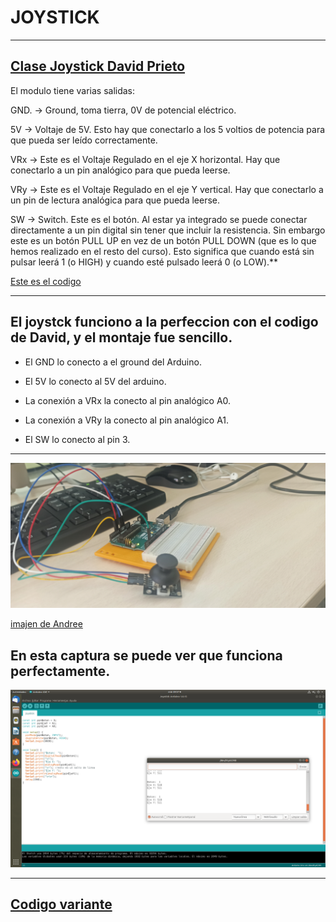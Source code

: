 # JOYSTICK

---
[Clase Joystick David Prieto](https://github.com/d-prieto/arduinoCourse/blob/main/Clase_de_Joystick.md)
---

El modulo tiene varias salidas:

GND. -> Ground, toma tierra, 0V de potencial eléctrico.

5V -> Voltaje de 5V. Esto hay que conectarlo a los 5 voltios de potencia para que pueda ser leído correctamente.

VRx -> Este es el Voltaje Regulado en el eje X horizontal. Hay que conectarlo a un pin analógico para que pueda leerse.

VRy -> Este es el Voltaje Regulado en el eje Y vertical. Hay que conectarlo a un pin de lectura analógica para que pueda leerse.

SW -> Switch. Este es el botón. Al estar ya integrado se puede conectar directamente a un pin digital sin tener que incluir la resistencia. Sin embargo este es un botón PULL UP en vez de un botón PULL DOWN (que es lo que hemos realizado en el resto del curso). Esto significa que cuando está sin pulsar leerá 1 (o HIGH) y cuando esté pulsado leerá 0 (o LOW).**

[Este es el codigo](https://github.com/ANGEY33/Arduino/blob/main/Joystick.ino)

---
El joystck funciono a la perfeccion con el codigo de David, y el montaje fue sencillo.
---
- El GND lo conecto a el ground del Arduino.

- El 5V lo conecto al 5V del arduino.

- La conexión a VRx la conecto al pin analógico A0.

- La conexión a VRy la conecto  al pin analógico A1.

- El SW lo conecto al pin 3.
---

![imajen](https://github.com/Samael696/arduino/raw/main/IMG_20220126_133159.jpg?raw=true)

[imajen de Andree](https://github.com/Samael696/arduino)






En esta captura se puede ver que funciona perfectamente.
---

![imajen](https://github.com/ANGEY33/Arduino/blob/main/Captura%20de%20pantalla%20de%202022-02-02%2009-37-40.png)


---
[Codigo variante](https://github.com/ANGEY33/Arduino/blob/main/Joystick.ino)
---
